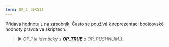 ```yaml
---
term: OP_1 (0X51)
---
```


Přidává hodnotu `1` na zásobník. Často se používá k reprezentaci booleovské hodnoty pravda ve skriptech.

> ► *OP_1 je identický s **[OP_TRUE](/dictionnaire/O.md#op_true-0x51)** a OP_PUSHNUM_1.*